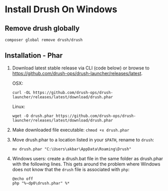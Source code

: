 # Install Drush On Windows

## Remove drush globally

```shell
composer global remove drush/drush
```

## Installation - Phar

1. Download latest stable release via CLI (code below) or browse to https://github.com/drush-ops/drush-launcher/releases/latest.

    OSX:
    ```Shell
    curl -OL https://github.com/drush-ops/drush-launcher/releases/latest/download/drush.phar
    ```

    Linux:

    ```Shell
    wget -O drush.phar https://github.com/drush-ops/drush-launcher/releases/latest/download/drush.phar
    ```
1. Make downloaded file executable: `chmod +x drush.phar`
1. Move drush.phar to a location listed in your `$PATH`, rename to `drush`: 

    ```Shell
    mv drush.phar "C:\Users\akbar\AppData\Roaming\Drush"
    ```
    
1. Windows users: create a drush.bat file in the same folder as drush.phar with the following lines. This gets around the problem where Windows does not know that the `drush` file is associated with `php`:
   
    ``` Bat
    @echo off
    php "%~dp0\drush.phar" %*
    ```
